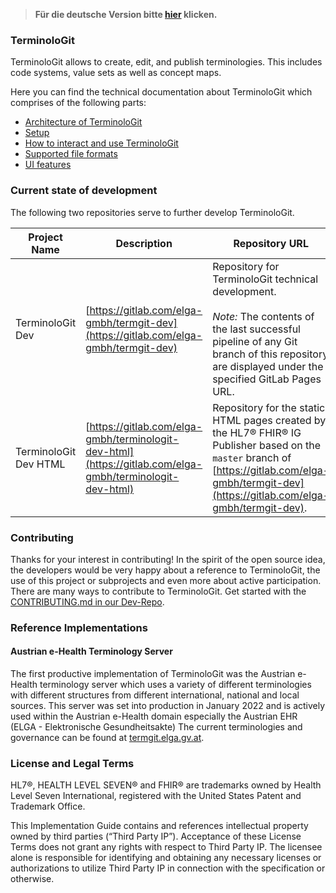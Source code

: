 > **Für die deutsche Version bitte [hier](technical_documentation_de.md) klicken.**

### TerminoloGit

TerminoloGit allows to create, edit, and publish terminologies. This includes code systems, value sets as well as concept maps.

Here you can find the technical documentation about TerminoloGit which comprises of the following parts:
- [Architecture of TerminoloGit](architecture_en.md)
- [Setup](setup_en.md)
- [How to interact and use TerminoloGit](use_cases_en.md)
- [Supported file formats](file_formats_en.md)
- [UI features](ui_features_en.md)

### Current state of development

The following two repositories serve to further develop TerminoloGit.

| Project Name | Description | Repository URL | GitLab Project ID | GitLab Pages URL |
| --- | --- | --- | --- | --- |
| TerminoloGit Dev | [https://gitlab.com/elga-gmbh/termgit-dev](https://gitlab.com/elga-gmbh/termgit-dev) | Repository for TerminoloGit technical development.<br/><br/>*Note:* The contents of the last successful pipeline of any Git branch of this repository are displayed under the specified GitLab Pages URL. | 21743825 | [https://elga-gmbh.gitlab.io/termgit-dev/](https://elga-gmbh.gitlab.io/termgit-dev/) |
| TerminoloGit Dev HTML | [https://gitlab.com/elga-gmbh/terminologit-dev-html](https://gitlab.com/elga-gmbh/terminologit-dev-html) | Repository for the static HTML pages created by the HL7® FHIR® IG Publisher based on the `master` branch of [https://gitlab.com/elga-gmbh/termgit-dev](https://gitlab.com/elga-gmbh/termgit-dev). | 28239847 | [https://dev.termgit.elga.gv.at](https://dev.termgit.elga.gv.at) |

### Contributing

Thanks for your interest in contributing! In the spirit of the open source idea, the developers would be very happy about a reference to TerminoloGit, the use of this project or subprojects and even more about active participation. There are many ways to contribute to TerminoloGit. Get started with the [CONTRIBUTING.md in our Dev-Repo](https://gitlab.com/elga-gmbh/termgit-dev/-/blob/stable/CONTRIBUTING.md).

### Reference Implementations

#### Austrian e-Health Terminology Server

The first productive implementation of TerminoloGit was the Austrian e-Health terminology server which uses a variety of different terminologies with different structures from different international, national and local sources. This server was set into production in January 2022 and is actively used within the Austrian e-Health domain especially the Austrian EHR (ELGA - Elektronische Gesundheitsakte) The current terminologies and governance can be found at [termgit.elga.gv.at](https://termgit.elga.gv.at).

### License and Legal Terms
HL7®, HEALTH LEVEL SEVEN® and FHIR® are trademarks owned by Health Level Seven International, registered with the United States Patent and Trademark Office.

This Implementation Guide contains and references intellectual property owned by third parties (“Third Party IP”). Acceptance of these License Terms does not grant any rights with respect to Third Party IP. The licensee alone is responsible for identifying and obtaining any necessary licenses or authorizations to utilize Third Party IP in connection with the specification or otherwise.